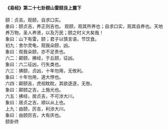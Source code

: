 <font face=微软雅黑>

   
#### 《易经》第二十七卦颐山雷颐艮上震下   

颐：贞吉。观颐，自求口实。   
彖曰：颐贞吉，养正则吉也。 观颐，观其所养也；自求口实，观其自养也。天地养万物，圣人养贤，以及万民；颐之时义大矣哉！   
象曰：山下有雷，颐；君子以慎言语，节饮食。   
初九：舍尔灵龟，观我朵颐，凶。   
象曰：观我朵颐，亦不足贵也。   
六二：颠颐，拂经，于丘颐，征凶。   
象曰：六二征凶，行失类也。   
六三：拂颐，贞凶，十年勿用，无攸利。   
象曰：十年勿用，道大悖也。   
六四：颠颐吉，虎视眈眈，其欲逐逐，无咎。   
象曰：颠颐之吉，上施光也。   
六五：拂经，居贞吉，不可涉大川。   
象曰：居贞之吉，顺以从上也。   
上九：由颐，厉吉，利涉大川。   
象曰：由颐厉吉，大有庆也。   
颐卦终   

</font>

